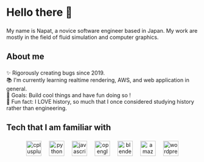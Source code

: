 <h1 align="left">Hello there 👋</h1>

###

<p align="left">My name is Napat, a novice software engineer based in Japan. My work are mostly in the field of fluid simulation and computer graphics.</p>

###

<h2 align="left">About me</h2>

###

<p align="left">✨ Rigorously creating bugs since 2019.<br>📚 I'm currently learning realtime rendering, AWS, and web application in general.<br>🎯 Goals: Build cool things and have fun doing so !<br>🎲 Fun fact: I LOVE history, so much that I once considered studying history rather than engineering.</p>

###

<h2 align="left">Tech that I am familiar with</h2>

###

<div align="center">
  <img src="https://cdn.jsdelivr.net/gh/devicons/devicon/icons/cplusplus/cplusplus-original.svg" height="40" alt="cplusplus logo"  />
  <img width="12" />
  <img src="https://cdn.jsdelivr.net/gh/devicons/devicon/icons/python/python-original.svg" height="40" alt="python logo"  />
  <img width="12" />
  <img src="https://cdn.jsdelivr.net/gh/devicons/devicon/icons/javascript/javascript-original.svg" height="40" alt="javascript logo"  />
  <img width="12" />
  <img src="https://cdn.jsdelivr.net/gh/devicons/devicon/icons/opengl/opengl-original.svg" height="40" alt="opengl logo"  />
  <img width="12" />
  <img src="https://cdn.jsdelivr.net/gh/devicons/devicon/icons/blender/blender-original.svg" height="40" alt="blender logo"  />
  <img width="12" />
  <img src="https://cdn.jsdelivr.net/gh/devicons/devicon/icons/amazonwebservices/amazonwebservices-original-wordmark.svg" height="40" alt="amazonwebservices logo"  />
  <img width="12" />
  <img src="https://cdn.jsdelivr.net/gh/devicons/devicon/icons/wordpress/wordpress-original.svg" height="40" alt="wordpress logo"  />
</div>

###
